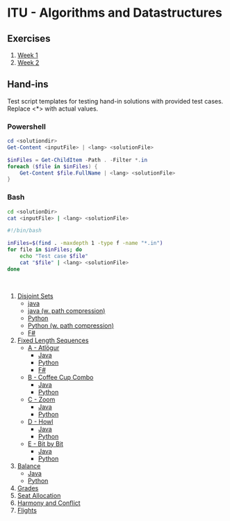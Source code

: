 # ITU - Algorithms and Datastructures

## Exercises

1. [Week 1](./exercise/week1.md)
2. [Week 2](./exercise/week2.md)

## Hand-ins

Test script templates for testing hand-in solutions with provided test cases. Replace <*> with actual values.

### Powershell

```ps1
cd <solutiondir>
Get-Content <inputFile> | <lang> <solutionFile>
```
```ps1
$inFiles = Get-ChildItem -Path . -Filter *.in
foreach ($file in $inFiles) {
    Get-Content $file.FullName | <lang> <solutionFile>
}
```

### Bash
```bash
cd <solutionDir>
cat <inputFile> | <lang> <solutionFile>
```
```bash
#!/bin/bash

inFiles=$(find . -maxdepth 1 -type f -name "*.in")
for file in $inFiles; do
    echo "Test case $file"
    cat "$file" | <lang> <solutionFile>
done
```

<br/>

1. [Disjoint Sets](./hand-ins/01-disjoint-sets.md)
    * [java](./java-solutions/handins/disjointSets/UnionFind.java)
    * [java (w. path compression)](./java-solutions/handins/disjointSets/UnionFind_wPathCompression.java)
    * [Python](./python/handins/disjointSets/disjointSets.py)
    * [Python (w. path compression)](./python/handins/disjointSets/disjointSets_wPathCompression.py)
    * [F#](./java-solutions/handins/disjointSets/)
2. [Fixed Length Sequences](./hand-ins/02-fixed-length-sequences.md)
    * [A - Atlögur](./hand-ins/02-fixed-length-sequences.md/#problem-a---atlögur-⚔️)
        - [Java](./java-solutions//handins/fixedLengthSequences/Atlogur/Atlogur.java)
        - [Python](./python/handins/fixedLengthSequences/Atlogur/Atlogur.py)
        - [F#](./fsharp/handins/fixedLengthSequences/Atlogur/Atlogur.fsx)
    * [B - Coffee Cup Combo](./hand-ins/02-fixed-length-sequences.md/#problem-b---coffee-cup-combo-☕)
        - [Java](./java-solutions/handins/fixedLengthSequences/CoffeeCupCombo/CoffeeCupCombo.java)
        - [Python](./python/handins/fixedLengthSequences/CoffeeCupCombo/CoffeeCupCombo.py)
    * [C - Zoom](./hand-ins/02-fixed-length-sequences.md/#problem-c---zoom-🔢)
        - [Java](./java-solutions/handins/fixedLengthSequences/Zoom/Zoom.java)
        - [Python](./python/handins/fixedLengthSequences/Zoom/Zoom.py)
    * [D - Howl](./hand-ins/02-fixed-length-sequences.md/#problem-d---howl-🐺)
        - [Java](./java-solutions/handins/fixedLengthSequences/Howl/Howl.java)
        - [Python](./python/handins/fixedLengthSequences/Howl/Howl.py)
    * [E - Bit by Bit](./hand-ins/02-fixed-length-sequences.md/#problem-e---bit-by-bit-🖳)
        - [Java](./java-solutions/handins/fixedLengthSequences/BitByBit/BitByBit.java)
        - [Python](./python/handins/fixedLengthSequences/BitByBit/BitByBit.py)
3. [Balance](./hand-ins/03-balance.md)
    - [Java](./java-solutions/handins/balance/Balance.java)
    - [Python](./python/handins/balance/Balance.py)
4. [Grades](./hand-ins/04-grades.md)
5. [Seat Allocation](./hand-ins/05-seat-allocation.md)
6. [Harmony and Conflict](./hand-ins/06-harmony-and-conflict.md)
7. [Flights](./hand-ins/07-flights.md)


<!-- ### Exams

1. [May] -->